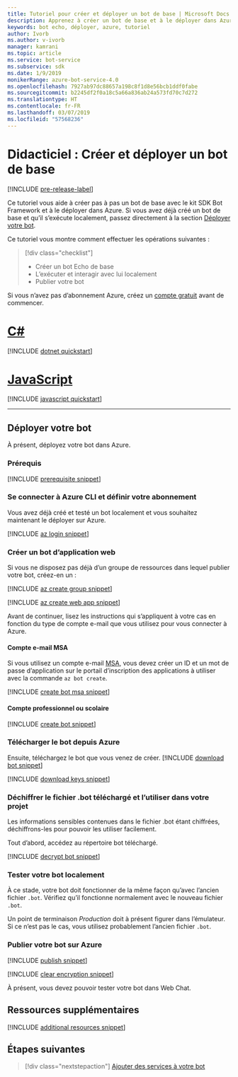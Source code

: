 ```yaml
---
title: Tutoriel pour créer et déployer un bot de base | Microsoft Docs
description: Apprenez à créer un bot de base et à le déployer dans Azure.
keywords: bot echo, déployer, azure, tutoriel
author: Ivorb
ms.author: v-ivorb
manager: kamrani
ms.topic: article
ms.service: bot-service
ms.subservice: sdk
ms.date: 1/9/2019
monikerRange: azure-bot-service-4.0
ms.openlocfilehash: 7927ab97dc88657a198c8f1d8e56bcb1ddf0fabe
ms.sourcegitcommit: b2245df2f0a18c5a66a836ab24a573fd70c7d272
ms.translationtype: HT
ms.contentlocale: fr-FR
ms.lasthandoff: 03/07/2019
ms.locfileid: "57568236"
---
```

# <a name="tutorial-create-and-deploy-a-basic-bot"></a>Didacticiel : Créer et déployer un bot de base

[!INCLUDE [pre-release-label](../includes/pre-release-label.md)]

Ce tutoriel vous aide à créer pas à pas un bot de base avec le kit SDK Bot Framework et à le déployer dans Azure. Si vous avez déjà créé un bot de base et qu’il s’exécute localement, passez directement à la section [Déployer votre bot](#deploy-your-bot).

Ce tutoriel vous montre comment effectuer les opérations suivantes :

> [!div class="checklist"]
> * Créer un bot Echo de base
> * L’exécuter et interagir avec lui localement
> * Publier votre bot

Si vous n’avez pas d’abonnement Azure, créez un [compte gratuit](https://azure.microsoft.com/free/?WT.mc_id=A261C142F) avant de commencer.

# <a name="ctabcsharp"></a>[C#](#tab/csharp)

[!INCLUDE [dotnet quickstart](~/includes/quickstart-dotnet.md)]

# <a name="javascripttabjavascript"></a>[JavaScript](#tab/javascript)

[!INCLUDE [javascript quickstart](~/includes/quickstart-javascript.md)]

---

## <a name="deploy-your-bot"></a>Déployer votre bot

À présent, déployez votre bot dans Azure.

### <a name="prerequisites"></a>Prérequis

[!INCLUDE [prerequisite snippet](~/includes/deploy/snippet-prerequisite.md)]

### <a name="login-to-azure-cli-and-set-your-subscription"></a>Se connecter à Azure CLI et définir votre abonnement

Vous avez déjà créé et testé un bot localement et vous souhaitez maintenant le déployer sur Azure.

[!INCLUDE [az login snippet](~/includes/deploy/snippet-az-login.md)]

### <a name="create-a-web-app-bot"></a>Créer un bot d’application web

Si vous ne disposez pas déjà d’un groupe de ressources dans lequel publier votre bot, créez-en un :

[!INCLUDE [az create group snippet](~/includes/deploy/snippet-az-create-group.md)]

[!INCLUDE [az create web app snippet](~/includes/deploy/snippet-create-web-app.md)]

Avant de continuer, lisez les instructions qui s’appliquent à votre cas en fonction du type de compte e-mail que vous utilisez pour vous connecter à Azure.

#### <a name="msa-email-account"></a>Compte e-mail MSA

Si vous utilisez un compte e-mail [MSA](https://en.wikipedia.org/wiki/Microsoft_account), vous devez créer un ID et un mot de passe d’application sur le portail d’inscription des applications à utiliser avec la commande `az bot create`.

[!INCLUDE [create bot msa snippet](~/includes/deploy/snippet-create-bot-msa.md)]

#### <a name="business-or-school-account"></a>Compte professionnel ou scolaire

[!INCLUDE [create bot snippet](~/includes/deploy/snippet-create-bot.md)]

### <a name="download-the-bot-from-azure"></a>Télécharger le bot depuis Azure

Ensuite, téléchargez le bot que vous venez de créer. 
[!INCLUDE [download bot snippet](~/includes/deploy/snippet-download-bot.md)]

[!INCLUDE [download keys snippet](~/includes/snippet-abs-key-download.md)]

### <a name="decrypt-the-downloaded-bot-file-and-use-in-your-project"></a>Déchiffrer le fichier .bot téléchargé et l’utiliser dans votre projet

Les informations sensibles contenues dans le fichier .bot étant chiffrées, déchiffrons-les pour pouvoir les utiliser facilement. 

Tout d’abord, accédez au répertoire bot téléchargé.

[!INCLUDE [decrypt bot snippet](~/includes/deploy/snippet-decrypt-bot.md)]

### <a name="test-your-bot-locally"></a>Tester votre bot localement

À ce stade, votre bot doit fonctionner de la même façon qu’avec l’ancien fichier `.bot`. Vérifiez qu’il fonctionne normalement avec le nouveau fichier `.bot`.

Un point de terminaison *Production* doit à présent figurer dans l’émulateur. Si ce n’est pas le cas, vous utilisez probablement l’ancien fichier `.bot`.

### <a name="publish-your-bot-to-azure"></a>Publier votre bot sur Azure

<!-- TODO: re-encrypt your .bot file? -->

[!INCLUDE [publish snippet](~/includes/deploy/snippet-publish.md)]

<!-- TODO: If we tell them to re-encrypt, this step is not necessary. -->

[!INCLUDE [clear encryption snippet](~/includes/deploy/snippet-clear-encryption.md)]

À présent, vous devez pouvoir tester votre bot dans Web Chat.

## <a name="additional-resources"></a>Ressources supplémentaires

[!INCLUDE [additional resources snippet](~/includes/deploy/snippet-additional-resources.md)]

## <a name="next-steps"></a>Étapes suivantes
> [!div class="nextstepaction"]
> [Ajouter des services à votre bot](bot-builder-tutorial-add-qna.md)

